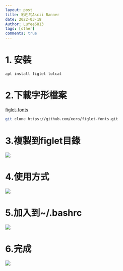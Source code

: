 ```yaml
---
layout: post
title: 彩色的Ascii Banner
date: 2022-03-18
Author: LuYee6813
tags: [other]
comments: true
---
```



# 1. 安裝
```linux
apt install figlet lolcat
```

# 2.下載字形檔案 

[figlet-fonts](https://github.com/xero/figlet-fonts)

```bash   
git clone https://github.com/xero/figlet-fonts.git
```

# 3.複製到figlet目錄

![](https://i.imgur.com/TCfBBzR.png)

# 4.使用方式

![](https://i.imgur.com/2IRXRc3.png)

# 5.加入到~/.bashrc
![](https://i.imgur.com/P4FZgbF.png)

# 6.完成


![](https://i.imgur.com/YM27FuL.png)
